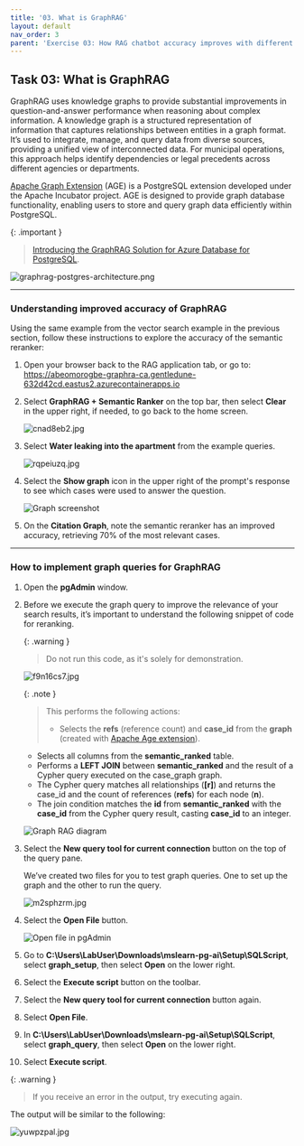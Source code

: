 ```yaml
---
title: '03. What is GraphRAG'
layout: default
nav_order: 3
parent: 'Exercise 03: How RAG chatbot accuracy improves with different techniques'
---
```


## Task 03: What is GraphRAG

GraphRAG uses knowledge graphs to provide substantial improvements in question-and-answer performance when reasoning about complex information. A knowledge graph is a structured representation of information that captures relationships between entities in a graph format. It’s used to integrate, manage, and query data from diverse sources, providing a unified view of interconnected data. 
For municipal operations, this approach helps identify dependencies or legal precedents across different agencies or departments.

[Apache Graph Extension](https://age.apache.org/age-manual/master/index.html) (AGE) is a PostgreSQL extension developed under the Apache Incubator project. AGE is designed to provide graph database functionality, enabling users to store and query graph data efficiently within PostgreSQL. 

{: .important }
> [Introducing the GraphRAG Solution for Azure Database for PostgreSQL](https://aka.ms/graphrag-legal-solution-accelerator-pg-blog).

![graphrag-postgres-architecture.png](../media/graphrag-postgres-architecture.png)

---

### Understanding improved accuracy of GraphRAG

Using the same example from the vector search example in the previous section,  follow these instructions to explore the accuracy of the semantic reranker:

1. Open your browser back to the RAG application tab, or go to: https://abeomorogbe-graphra-ca.gentledune-632d42cd.eastus2.azurecontainerapps.io

1. Select **GraphRAG + Semantic Ranker** on the top bar, then select **Clear** in the upper right, if needed, to go back to the home screen.

    ![cnad8eb2.jpg](../media/cnad8eb2.jpg)

1. Select **Water leaking into the apartment** from the example queries.

    ![rqpeiuzq.jpg](../media/rqpeiuzq.jpg)

1. Select the **Show graph** icon in the upper right of the prompt's response to see which cases were used to answer the question. 

    ![Graph screenshot](../media/RAG-app-demo-graph-icon.png)

1. On the **Citation Graph**, note the semantic reranker has an improved accuracy, retrieving 70% of the most relevant cases.

---

### How to implement graph queries for GraphRAG

1. Open the **pgAdmin** window.

1. Before we execute the graph query to improve the relevance of your search results, it’s important to understand the following snippet of code for reranking.
    
    {: .warning }
    > Do not run this code, as it's solely for demonstration.

    ![f9n16cs7.jpg](../media/f9n16cs7.jpg)

    {: .note }
    > This performs the following actions:
    > - Selects the **refs** (reference count) and **case_id** from the **graph** (created with [Apache Age extension](https://techcommunity.microsoft.com/blog/adforpostgresql/introducing-support-for-graph-data-in-azure-database-for-postgresql-preview/4275628)).
    - Selects all columns from the **semantic_ranked** table.
    - Performs a **LEFT JOIN** between **semantic_ranked** and the result of a Cypher query executed on the case_graph graph.
    - The Cypher query matches all relationships (**[r]**) and returns the case_id and the count of references (**refs**) for each node (**n**).
    - The join condition matches the **id** from **semantic_ranked** with the **case_id** from the Cypher query result, casting **case_id** to an integer.

    ![Graph RAG diagram](../media/graphrag-diagram.png)

1. Select the **New query tool for current connection** button on the top of the query pane. 

    We’ve created two files for you to test graph queries. One to set up the graph and the other to run the query. 

    ![m2sphzrm.jpg](../media/m2sphzrm.jpg)

1. Select the **Open File** button.

    ![Open file in pgAdmin](../media/open-file.png)

1. Go to **C:\Users\LabUser\Downloads\mslearn-pg-ai\Setup\SQLScript**, select **graph_setup**, then select **Open** on the lower right.

1. Select the **Execute script** button on the toolbar. 

1. Select the **New query tool for current connection** button again. 

1. Select **Open File**. 

1. In **C:\Users\LabUser\Downloads\mslearn-pg-ai\Setup\SQLScript**, select **graph_query**, then select **Open** on the lower right.

1. Select **Execute script**. 

{: .warning }
> If you receive an error in the output, try executing again.

The output will be similar to the following:

![yuwpzpal.jpg](../media/yuwpzpal.jpg)
